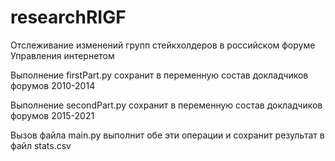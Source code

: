 # researchRIGF
Отслеживание изменений групп стейкхолдеров в российском форуме Управления интернетом

Выполнение firstPart.py сохранит в переменную состав докладчиков форумов 2010-2014 

Выполнение secondPart.py сохранит в переменную состав докладчиков форумов 2015-2021 

Вызов файла main.py выполнит обе эти операции и сохранит результат в файл stats.csv